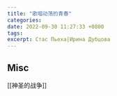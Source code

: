 ```yaml
---
title: "歌唱动荡的青春"
categories: 
date: 2022-09-30 11:27:33 +0800
tags: 
excerpt: Стас Пьеха|Ирина Дубцова
---
```








## Misc

[[神圣的战争]]



